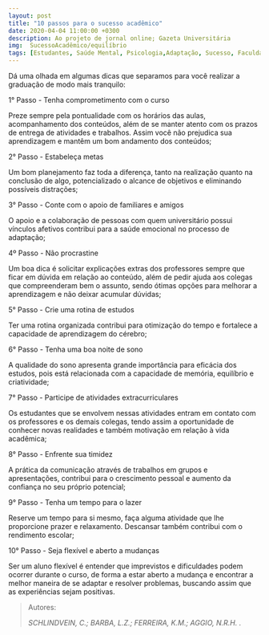 ```yaml
---
layout: post
title: "10 passos para o sucesso acadêmico"
date: 2020-04-04 11:00:00 +0300
description: Ao projeto de jornal online; Gazeta Universitária
img:  SucessoAcadêmico/equilíbrio
tags: [Estudantes, Saúde Mental, Psicologia,Adaptação, Sucesso, Faculdade] 
---
```


Dá uma olhada em algumas dicas que separamos para você realizar a graduação de modo mais tranquilo:

1° Passo - Tenha comprometimento com o curso

Preze sempre pela pontualidade com os horários das aulas, acompanhamento dos conteúdos, além de se manter atento com os prazos de entrega de atividades e trabalhos. Assim você não prejudica sua aprendizagem e mantêm um bom andamento dos conteúdos;

2° Passo - Estabeleça metas

Um bom planejamento faz toda a diferença, tanto na realização quanto na conclusão de algo, potencializado o alcance de objetivos e eliminando possíveis distrações;

3° Passo - Conte com o apoio de familiares e amigos

O apoio e a colaboração de pessoas com quem universitário possui vínculos afetivos contribui para a saúde emocional no processo de adaptação;

4º Passo - Não procrastine

Um boa dica é solicitar explicações extras dos professores sempre que ficar em dúvida em relação ao conteúdo, além de pedir ajuda aos colegas que compreenderam bem o assunto, sendo ótimas opções para melhorar a aprendizagem e não deixar acumular dúvidas;

5° Passo - Crie uma rotina de estudos

Ter uma rotina organizada contribui para otimização do tempo e fortalece a capacidade de aprendizagem do cérebro;

6° Passo - Tenha uma boa noite de sono

A qualidade do sono apresenta grande importância para eficácia dos estudos, pois está relacionada com a capacidade de memória, equilíbrio e criatividade;

7° Passo - Participe de atividades extracurriculares

Os estudantes que se envolvem nessas atividades entram em contato com os professores e os demais colegas, tendo assim a oportunidade de conhecer novas realidades e também motivação em relação à vida acadêmica;

8° Passo - Enfrente sua timidez

A prática da comunicação através de trabalhos em grupos e apresentações, contribui para o crescimento pessoal e aumento da confiança no seu próprio potencial;

9° Passo - Tenha um tempo para o lazer

Reserve um tempo para si mesmo, faça alguma atividade que lhe proporcione prazer e relaxamento. Descansar também contribui com o rendimento escolar;

10° Passo - Seja flexível e aberto a mudanças

Ser um aluno flexível é entender que imprevistos e dificuldades podem ocorrer durante o curso, de forma a estar aberto a mudança e encontrar a melhor maneira de se adaptar e resolver problemas, buscando assim que as experiências sejam positivas.


> Autores:
>
> <cite> SCHLINDVEIN, C.; BARBA, L.Z.; FERREIRA, K.M.; AGGIO, N.R.H. .</cite>
